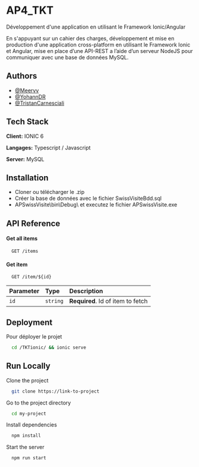
# AP4_TKT


Développement d'une application en utilisant le Framework Ionic/Angular

En s'appuyant sur un cahier des charges, 
développement et mise en production d'une application 
cross-platform en utilisant le Framework Ionic et Angular,
mise en place d’une API-REST a l’aide d’un serveur NodeJS 
pour communiquer avec une base de données MySQL.




## Authors

- [@Meervv](https://github.com/Meervv)
- [@YohannDR](https://github.com/YohannDR)
- [@TristanCarnesciali](https://github.com/TristanCarnesciali)


## Tech Stack

**Client:** IONIC 6

**Langages:** Typescript / Javascript

**Server:** MySQL


## Installation

- Cloner ou télécharger le .zip
- Créer la base de données avec le fichier SwissVisiteBdd.sql
- APSwissVisite\bin\Debug\ et executez le fichier APSwissVisite.exe

## API Reference

#### Get all items

```http
  GET /items
```

#### Get item

```http
  GET /item/${id}
```

| Parameter | Type     | Description                       |
| :-------- | :------- | :-------------------------------- |
| `id`      | `string` | **Required**. Id of item to fetch |



## Deployment

Pour déployer le projet

```bash
  cd /TKTionic/ && ionic serve
```
## Run Locally

Clone the project

```bash
  git clone https://link-to-project
```

Go to the project directory

```bash
  cd my-project
```

Install dependencies

```bash
  npm install
```

Start the server

```bash
  npm run start
```

